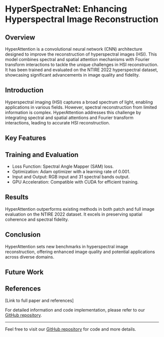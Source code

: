 # HyperSpectraNet: Enhancing Hyperspectral Image Reconstruction

## Overview

HyperAttention is a convolutional neural network (CNN) architecture designed to improve the reconstruction of hyperspectral images (HSI). This model combines spectral and spatial attention mechanisms with Fourier transform interactions to tackle the unique challenges in HSI reconstruction. It has been trained and evaluated on the NTIRE 2022 hyperspectral dataset, showcasing significant advancements in image quality and fidelity.

## Introduction

Hyperspectral imaging (HSI) captures a broad spectrum of light, enabling applications in various fields. However, spectral reconstruction from limited information is complex. HyperAttention addresses this challenge by integrating spectral and spatial attentions and Fourier transform interactions, leading to accurate HSI reconstruction.

## Key Features

<!-- - SpectralAttention: Amplifies important spectral features.
- SpatialAttention: Focuses on spatial details.
- Fourier Transform Interactions: Utilizes FFT and IFFT for comprehensive analysis.
- Encoder-Decoder Structure: Captures and reconstructs HSI features.
- Output Normalization: Ensures appropriate output scaling. -->

## Training and Evaluation

- Loss Function: Spectral Angle Mapper (SAM) loss.
- Optimization: Adam optimizer with a learning rate of 0.001.
- Input and Output: RGB input and 31 spectral bands output.
- GPU Acceleration: Compatible with CUDA for efficient training.

## Results

HyperAttention outperforms existing methods in both patch and full image evaluation on the NTIRE 2022 dataset. It excels in preserving spatial coherence and spectral fidelity.

## Conclusion

HyperAttention sets new benchmarks in hyperspectral image reconstruction, offering enhanced image quality and potential applications across diverse domains.

## Future Work

<!-- - Exploration of Additional Datasets
- Real-Time Processing
- Attention Mechanism Refinement
- Transfer Learning and Domain Adaptation
- Integration with Hardware
- Interdisciplinary Applications
- Explainable AI -->

## References

[Link to full paper and references]

For detailed information and code implementation, please refer to our [GitHub repository](link-to-repository).

---
Feel free to visit our [GitHub repository](link-to-repository) for code and more details.
